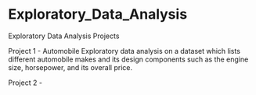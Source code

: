 # Exploratory_Data_Analysis
Exploratory Data Analysis Projects

Project 1 - Automobile
  Exploratory data analysis on a dataset which lists different automobile makes and its design components such as the engine size, horsepower, and its overall price. 

Project 2 -
